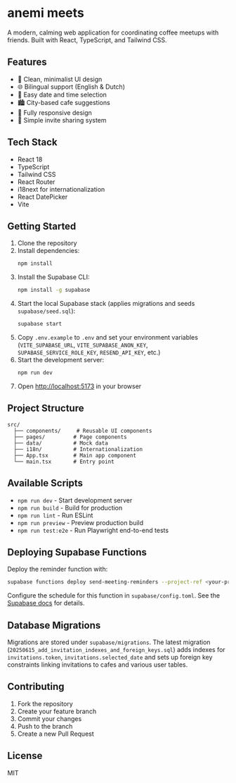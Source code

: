 # anemi meets

A modern, calming web application for coordinating coffee meetups with friends. Built with React, TypeScript, and Tailwind CSS.

## Features

- 🌿 Clean, minimalist UI design
- 🌐 Bilingual support (English & Dutch)
- 📅 Easy date and time selection
- 🏙️ City-based cafe suggestions
- 📱 Fully responsive design
- 🔗 Simple invite sharing system

## Tech Stack

- React 18
- TypeScript
- Tailwind CSS
- React Router
- i18next for internationalization
- React DatePicker
- Vite

## Getting Started

1. Clone the repository
2. Install dependencies:
   ```bash
   npm install
   ```
3. Install the Supabase CLI:
   ```bash
   npm install -g supabase
   ```
4. Start the local Supabase stack (applies migrations and seeds `supabase/seed.sql`):
   ```bash
   supabase start
   ```
5. Copy `.env.example` to `.env` and set your environment variables (`VITE_SUPABASE_URL`, `VITE_SUPABASE_ANON_KEY`, `SUPABASE_SERVICE_ROLE_KEY`, `RESEND_API_KEY`, etc.)
6. Start the development server:
   ```bash
   npm run dev
   ```
7. Open [http://localhost:5173](http://localhost:5173) in your browser

## Project Structure

```
src/
  ├── components/     # Reusable UI components
  ├── pages/         # Page components
  ├── data/          # Mock data
  ├── i18n/          # Internationalization
  ├── App.tsx        # Main app component
  └── main.tsx       # Entry point
```

## Available Scripts

- `npm run dev` - Start development server
- `npm run build` - Build for production
- `npm run lint` - Run ESLint
- `npm run preview` - Preview production build
- `npm run test:e2e` - Run Playwright end-to-end tests

## Deploying Supabase Functions

Deploy the reminder function with:

```bash
supabase functions deploy send-meeting-reminders --project-ref <your-project-id> --no-verify-jwt
```

Configure the schedule for this function in `supabase/config.toml`. See the [Supabase docs](https://supabase.com/docs/guides/functions/schedule-functions) for details.

## Database Migrations

Migrations are stored under `supabase/migrations`. The latest migration
(`20250615_add_invitation_indexes_and_foreign_keys.sql`) adds indexes for
`invitations.token`, `invitations.selected_date` and sets up foreign key
constraints linking invitations to cafes and various user tables.

## Contributing

1. Fork the repository
2. Create your feature branch
3. Commit your changes
4. Push to the branch
5. Create a new Pull Request

## License

MIT
